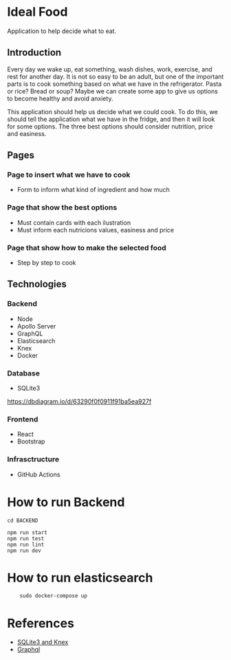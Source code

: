 # Ideal Food

Application to help decide what to eat.

## Introduction

Every day we wake up, eat something, wash dishes, work, exercise, and rest for another day. It is not so easy to be an adult, but one of the important parts is to cook something based on what we have in the refrigerator. Pasta or rice? Bread or soup? Maybe we can create some app to give us options to become healthy and avoid anxiety.

This application should help us decide what we could cook. To do this, we should tell the application what we have in the fridge, and then it will look for some options. The three best options should consider nutrition, price and easiness.

## Pages

### Page to insert what we have to cook

- Form to inform what kind of ingredient and how much

### Page that show the best options

- Must contain cards with each ilustration
- Must inform each nutricions values, easiness and price

### Page that show how to make the selected food

- Step by step to cook

## Technologies

### Backend

- Node
- Apollo Server
- GraphQL
- Elasticsearch
- Knex
- Docker

### Database

- SQLite3

https://dbdiagram.io/d/63290f0f0911f91ba5ea927f

### Frontend

- React
- Bootstrap

### Infrasctructure

- GitHub Actions

# How to run Backend

```
cd BACKEND

npm run start
npm run test
npm run lint
npm run dev
```

# How to run elasticsearch
```
    sudo docker-compose up
```

# References
- [SQLite3 and Knex](https://medium.com/@MajikMan/starting-a-node-project-from-scratch-with-sqlite3-knex-and-express-fb4b765aca)
- [Graphql](https://www.udemy.com/)